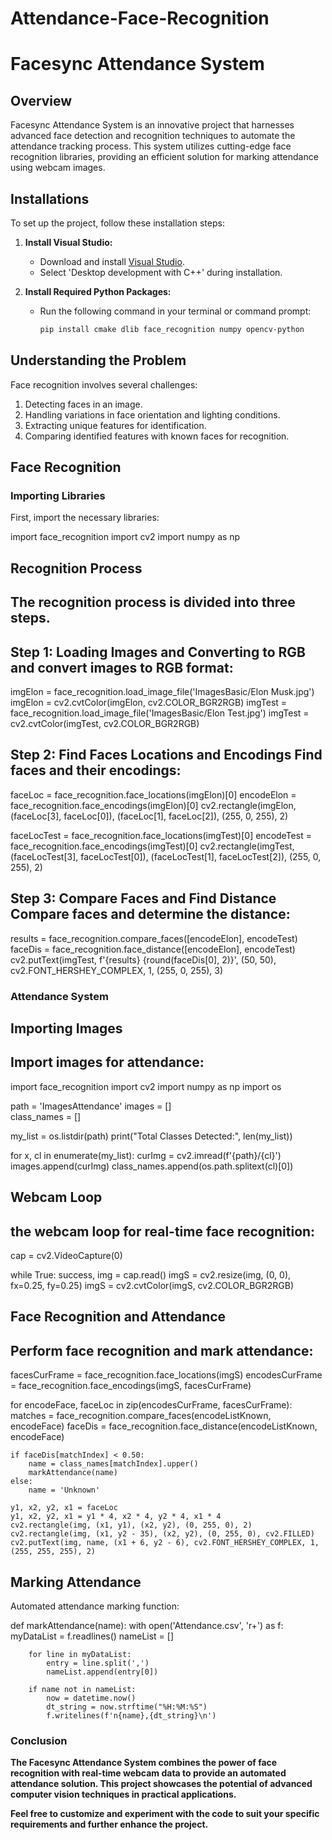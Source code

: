 # Attendance-Face-Recognition

# Facesync Attendance System

## Overview

Facesync Attendance System is an innovative project that harnesses advanced face detection and recognition techniques to automate the attendance tracking process. This system utilizes cutting-edge face recognition libraries, providing an efficient solution for marking attendance using webcam images.

## Installations

To set up the project, follow these installation steps:

1. **Install Visual Studio:**
   - Download and install [Visual Studio](https://visualstudio.microsoft.com/).
   - Select 'Desktop development with C++' during installation.

2. **Install Required Python Packages:**
   - Run the following command in your terminal or command prompt:

     ```bash
     pip install cmake dlib face_recognition numpy opencv-python
     ```

## Understanding the Problem

Face recognition involves several challenges:

1. Detecting faces in an image.
2. Handling variations in face orientation and lighting conditions.
3. Extracting unique features for identification.
4. Comparing identified features with known faces for recognition.

## Face Recognition

### Importing Libraries

First, import the necessary libraries:


import face_recognition
import cv2
import numpy as np

## Recognition Process
## The recognition process is divided into three steps.

## Step 1: Loading Images and Converting to RGB and convert images to RGB format:

imgElon = face_recognition.load_image_file('ImagesBasic/Elon Musk.jpg')
imgElon = cv2.cvtColor(imgElon, cv2.COLOR_BGR2RGB)
imgTest = face_recognition.load_image_file('ImagesBasic/Elon Test.jpg')
imgTest = cv2.cvtColor(imgTest, cv2.COLOR_BGR2RGB)

## Step 2: Find Faces Locations and Encodings Find faces and their encodings:

faceLoc = face_recognition.face_locations(imgElon)[0]
encodeElon = face_recognition.face_encodings(imgElon)[0]
cv2.rectangle(imgElon, (faceLoc[3], faceLoc[0]), (faceLoc[1], faceLoc[2]), (255, 0, 255), 2)

faceLocTest = face_recognition.face_locations(imgTest)[0]
encodeTest = face_recognition.face_encodings(imgTest)[0]
cv2.rectangle(imgTest, (faceLocTest[3], faceLocTest[0]), (faceLocTest[1], faceLocTest[2]), (255, 0, 255), 2)

## Step 3: Compare Faces and Find Distance Compare faces and determine the distance:

results = face_recognition.compare_faces([encodeElon], encodeTest)
faceDis = face_recognition.face_distance([encodeElon], encodeTest)
cv2.putText(imgTest, f'{results} {round(faceDis[0], 2)}', (50, 50), cv2.FONT_HERSHEY_COMPLEX, 1, (255, 0, 255), 3)

### Attendance System
## Importing Images
## Import images for attendance:
import face_recognition
import cv2
import numpy as np
import os

path = 'ImagesAttendance'
images = []     
class_names = []    

my_list = os.listdir(path)
print("Total Classes Detected:", len(my_list))

for x, cl in enumerate(my_list):
    curImg = cv2.imread(f'{path}/{cl}')
    images.append(curImg)
    class_names.append(os.path.splitext(cl)[0])

## Webcam Loop
## the webcam loop for real-time face recognition:

cap = cv2.VideoCapture(0)

while True:
    success, img = cap.read()
    imgS = cv2.resize(img, (0, 0), fx=0.25, fy=0.25)
    imgS = cv2.cvtColor(imgS, cv2.COLOR_BGR2RGB)


## Face Recognition and Attendance
## Perform face recognition and mark attendance:

facesCurFrame = face_recognition.face_locations(imgS)
encodesCurFrame = face_recognition.face_encodings(imgS, facesCurFrame)

for encodeFace, faceLoc in zip(encodesCurFrame, facesCurFrame):
    matches = face_recognition.compare_faces(encodeListKnown, encodeFace)
    faceDis = face_recognition.face_distance(encodeListKnown, encodeFace)

    if faceDis[matchIndex] < 0.50:
        name = class_names[matchIndex].upper()
        markAttendance(name)
    else:
        name = 'Unknown'

    y1, x2, y2, x1 = faceLoc
    y1, x2, y2, x1 = y1 * 4, x2 * 4, y2 * 4, x1 * 4
    cv2.rectangle(img, (x1, y1), (x2, y2), (0, 255, 0), 2)
    cv2.rectangle(img, (x1, y2 - 35), (x2, y2), (0, 255, 0), cv2.FILLED)
    cv2.putText(img, name, (x1 + 6, y2 - 6), cv2.FONT_HERSHEY_COMPLEX, 1, (255, 255, 255), 2)

## Marking Attendance
Automated attendance marking function:

def markAttendance(name):
    with open('Attendance.csv', 'r+') as f:
        myDataList = f.readlines()
        nameList = []

        for line in myDataList:
            entry = line.split(',')
            nameList.append(entry[0])

        if name not in nameList:
            now = datetime.now()
            dt_string = now.strftime("%H:%M:%S")
            f.writelines(f'n{name},{dt_string}\n')



### Conclusion
**The Facesync Attendance System combines the power of face recognition with real-time webcam data to provide an automated attendance solution. This project showcases the potential of advanced computer vision techniques in practical applications.**

**Feel free to customize and experiment with the code to suit your specific requirements and further enhance the project.**
